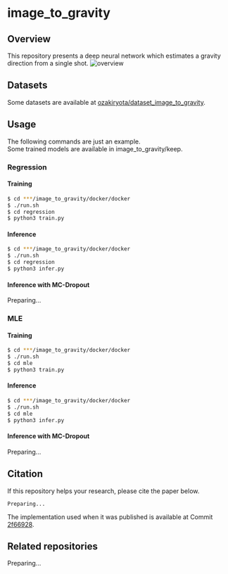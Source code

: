 # image_to_gravity
## Overview
This repository presents a deep neural network which estimates a gravity direction from a single shot.
![overview](https://user-images.githubusercontent.com/37431972/107804047-c7dbc680-6da6-11eb-8035-eb043a23dd01.png)
## Datasets
Some datasets are available at [ozakiryota/dataset_image_to_gravity](https://github.com/ozakiryota/dataset_image_to_gravity).
## Usage
The following commands are just an example.  
Some trained models are available in image_to_gravity/keep.
### Regression
#### Training
```bash
$ cd ***/image_to_gravity/docker/docker
$ ./run.sh
$ cd regression
$ python3 train.py
```
#### Inference
```bash
$ cd ***/image_to_gravity/docker/docker
$ ./run.sh
$ cd regression
$ python3 infer.py
```
#### Inference with MC-Dropout
Preparing...
### MLE
#### Training
```bash
$ cd ***/image_to_gravity/docker/docker
$ ./run.sh
$ cd mle
$ python3 train.py
```
#### Inference
```bash
$ cd ***/image_to_gravity/docker/docker
$ ./run.sh
$ cd mle
$ python3 infer.py
```
#### Inference with MC-Dropout
Preparing...
## Citation
If this repository helps your research, please cite the paper below.  
```
Preparing...
```
The implementation used when it was published is available at Commit [2f66928](https://github.com/ozakiryota/image_to_gravity/tree/6ea94711b5ea6b7340856cf30a142b19d64b04d7).
## Related repositories
Preparing...
